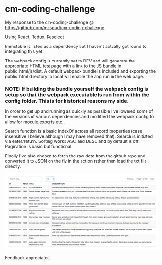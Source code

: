# cm-coding-challenge

My response to the cm-coding-challenge @ https://github.com/mcspud/cm-coding-challenge.

Using React, Redux, Reselect

Immutable is listed as a dependency but I haven't actually got round to integrating this yet.

The webpack config is currently set to DEV and will generate the appropriate HTML test page with a link to the JS bundle in public_html/js/dist.  A default webpack bundle is included and exporting the public_html directory to local will enable the app run in the web page.

### NOTE: If building the bundle yourself the webpack config is setup so that the webpack executable is run from within the config folder.  This is for historical reasons my side.

In order to get up and running as quickly as possible I've lowered some of the versions of various dependencies and modified the webpack config to allow for module.exports etc...

Search function is a basic indexOf across all record properties (case insensitive I believe although I may have removed that).  Search is initiated via enter/return.  Sorting works ASC and DESC and by default is off.  Pagination is basic but functional.

Finally I've also chosen to fetch the raw data from the github repo and converted it to JSON on the fly in the action rather than load the txt file directly.

![Screen](/public_html/screenshot.png)

Feedback appreciated.
